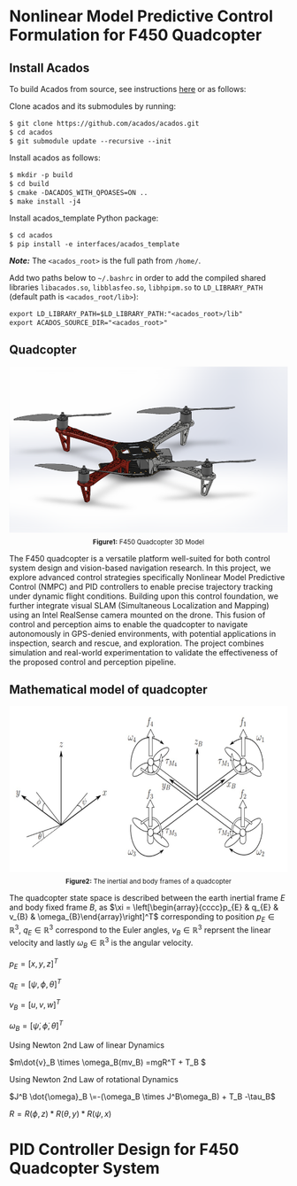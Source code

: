 # Nonlinear Model Predictive Control Formulation for F450 Quadcopter

## Install Acados
To build Acados from source, see instructions [here](https://docs.acados.org/python_interface/index.html) or as follows:

Clone acados and its submodules by running:
```
$ git clone https://github.com/acados/acados.git
$ cd acados
$ git submodule update --recursive --init
```

Install acados as follows:

```
$ mkdir -p build
$ cd build
$ cmake -DACADOS_WITH_QPOASES=ON ..
$ make install -j4
```

Install acados_template Python package:
```
$ cd acados
$ pip install -e interfaces/acados_template
```
***Note:*** The ```<acados_root>``` is the full path from ```/home/```.

Add two paths below to ```~/.bashrc``` in order to add the compiled shared libraries ```libacados.so```, ```libblasfeo.so```, ```libhpipm.so``` to ```LD_LIBRARY_PATH``` (default path is ```<acados_root/lib>```):

```
export LD_LIBRARY_PATH=$LD_LIBRARY_PATH:"<acados_root>/lib"
export ACADOS_SOURCE_DIR="<acados_root>"
```
## Quadcopter
<div align="center">
  <img src="https://github.com/Desmondfotock28/Quadcopter/blob/main/model.PNG?raw=true" alt="F450 Quadcopter 3d Model" height="300"><br>
  <sub><b>Figure1:</b> F450 Quadcopter 3D Model</sub>
</div>

The F450 quadcopter is a versatile platform well-suited for both control system design and vision-based navigation research. In this project, we explore advanced control strategies specifically Nonlinear Model Predictive Control (NMPC) and PID controllers to enable precise trajectory tracking under dynamic flight conditions. Building upon this control foundation, we further integrate visual SLAM (Simultaneous Localization and Mapping) using an Intel RealSense camera mounted on the drone. This fusion of control and perception aims to enable the quadcopter to navigate autonomously in GPS-denied environments, with potential applications in inspection, search and rescue, and exploration. The project combines simulation and real-world experimentation to validate the effectiveness of the proposed control and perception pipeline.

## Mathematical model of quadcopter
<div align="center">
  <img src="https://github.com/Desmondfotock28/Quadcopter/blob/main/dynamic_model.jpg?raw=true" alt="F450 Quadcopter_Dynamics" height="300"><br>
  <sub><b>Figure2:</b> The inertial and body frames of a quadcopter</sub>
</div>

The quadcopter state space is described between the earth inertial frame $E$ and body fixed frame $B$, as $`\xi = \left[\begin{array}{cccc}p_{E} & q_{E} & v_{B} & \omega_{B}\end{array}\right]^T`$ corresponding to position $`p_{E} ∈ \mathbb{R}^3`$, $`q_{E} ∈ \mathbb{R}^3`$ correspond to the Euler angles, $`v_{B} ∈ \mathbb{R}^3`$ reprsent the linear velocity and lastly  $`\omega_{B} ∈ \mathbb{R}^3`$ is the angular velocity.

 $`p_{E} =\left[x, y, z\right]^T`$
 
 $`q_{E} =\left[\psi, \phi, \theta \right]^T`$
 
 $`v_{B} =\left[u, v, w\right]^T`$
 
 $`\omega_{B} =\left[\dot{\psi}, \dot{\phi}, \dot{\theta} \right]^T`$
 
Using Newton 2nd Law of linear Dynamics 

$m\dot{v}_B \times \omega_B(mv_B) \=mgR^T + T_B $

Using Newton 2nd Law of rotational Dynamics 

$J^B \dot{\omega}_B \=-(\omega_B \times J^B\omega_B) + T_B -\tau_B$

$R = R(\phi,z)*R(\theta ,y)*R(\psi,x)$

# PID Controller Design for F450 Quadcopter System
